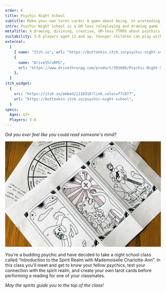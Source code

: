 ```yaml
---
order: 6
title: Psychic Night School
subtitle: Make your own tarot cards! A game about being, or pretending to be psychic
intro: Psychic Night School is a GM-less roleplaying and drawing game for fans of tarot, astrology, incense, candles, pretending to be psychic, and/or showing off how actually-psychic you are. The game is suitable for two or more players, up to any number.
metaTitle: A drawing, divining, creative, GM-less TTRPG about psychics
suitability: 3-6 players aged 12 and up. Younger children can play with a little guidance. Larger groups with a little patience
external:
  [
    { name: "Itch.io", url: "https://buttonkin.itch.io/psychic-night-school" },
    {
      name: "DrivethruRPG",
      url: "https://www.drivethrurpg.com/product/391689/Psychic-Night-School",
    },
  ]
itch_widget:
  {
    src: "https://itch.io/embed/1110316?link_color=f7c877",
    url: "https://buttonkin.itch.io/psychic-night-school",
  }
specs:
  Ages: 12+
  Players: 3-6
---
```


<p><i>Did you ever feel like you could read someone's mind?</i></p>
<img src="examples.jpeg" alt="actual play example">
<p>
    You're a budding psychic and have decided to take a night school class called “Introduction to the Spirit Realm with Mademoiselle Charlotte-Ann”. In this class you'll meet and get to know your fellow psychics, test your connection with the spirit realm, and create your own tarot cards before performing a reading for one of your classmates.
</p>

<p><i>May the spirits guide you to the top of the class!</i></p>
